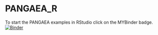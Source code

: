 # PANGAEA_R
To start the PANGAEA examples in RStudio click on the MYBinder badge.
[![Binder](https://mybinder.org/badge_logo.svg)](https://mybinder.org/v2/gh/PangaeaMO/PANGAEA_R/HEAD)
